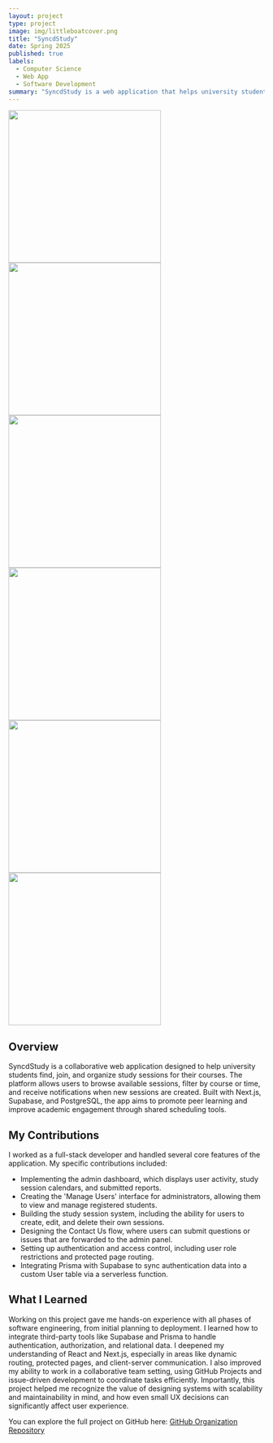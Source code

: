 ```yaml
---
layout: project
type: project
image: img/littleboatcover.png
title: "SyncdStudy"
date: Spring 2025
published: true
labels:
  - Computer Science
  - Web App
  - Software Development
summary: "SyncdStudy is a web application that helps university students create, join, and manage course-specific study sessions."
---
```


<div class="text-center p-4">
  <img width="300px" src="../img/littleboat6.png" >
  <img width="300px" src="../img/littleboat3.png" >
  <img width="300px" src="../img/littleboat1.png" >
  <img width="300px" src="../img/littleboat2.png" >
  <img width="300px" src="../img/littleboat4.png" >
  <img width="300px" src="../img/littleboat5.png" >
</div>


## Overview
SyncdStudy is a collaborative web application designed to help university students find, join, and organize study sessions for their courses. The platform allows users to browse available sessions, filter by course or time, and receive notifications when new sessions are created. Built with Next.js, Supabase, and PostgreSQL, the app aims to promote peer learning and improve academic engagement through shared scheduling tools.

## My Contributions
I worked as a full-stack developer and handled several core features of the application. My specific contributions included:
- Implementing the admin dashboard, which displays user activity, study session calendars, and submitted reports.
- Creating the 'Manage Users' interface for administrators, allowing them to view and manage registered students.
- Building the study session system, including the ability for users to create, edit, and delete their own sessions.
- Designing the Contact Us flow, where users can submit questions or issues that are forwarded to the admin panel.
- Setting up authentication and access control, including user role restrictions and protected page routing.
- Integrating Prisma with Supabase to sync authentication data into a custom User table via a serverless function.

## What I Learned
Working on this project gave me hands-on experience with all phases of software engineering, from initial planning to deployment. I learned how to integrate third-party tools like Supabase and Prisma to handle authentication, authorization, and relational data. I deepened my understanding of React and Next.js, especially in areas like dynamic routing, protected pages, and client-server communication. I also improved my ability to work in a collaborative team setting, using GitHub Projects and issue-driven development to coordinate tasks efficiently. Importantly, this project helped me recognize the value of designing systems with scalability and maintainability in mind, and how even small UX decisions can significantly affect user experience.

You can explore the full project on GitHub here:
[GitHub Organization Repository](https://github.com/syncdstudy)

